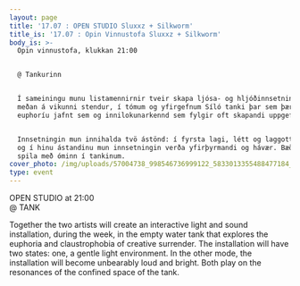 ```yaml
---
layout: page
title: '17.07 : OPEN STUDIO Sluxxz + Silkworm'
title_is: '17.07 : Opin Vinnustofa Sluxxz + Silkworm'
body_is: >-
  Opin vinnustofa, klukkan 21:00


  @ Tankurinn


  Í sameiningu munu listamennirnir tveir skapa ljósa- og hljóðinnsetningu, á
  meðan á vikunni stendur, í tómum og yfirgefnum Síló tanki þar sem þær skoða
  euphoríu jafnt sem og innilokunarkennd sem fylgir oft skapandi uppgefningu. 


  Innsetningin mun innihalda tvö ástönd: í fyrsta lagi, létt og laggott ástand
  og í hinu ástandinu mun innsetningin verða yfirþyrmandi og hávær. Bæði ástönd
  spila með óminn í tankinum.
cover_photo: /img/uploads/57004738_998546736999122_5833013355488477184_n.jpg
type: event
---
```

OPEN STUDIO at 21:00\
@ TANK

Together the two artists will create an interactive light and sound installation, during the week, in the empty water tank that explores the euphoria and claustrophobia of creative surrender. The installation will have two states: one, a gentle light environment. In the other mode, the installation will become unbearably loud and bright. Both play on the resonances of the confined space of the tank.

